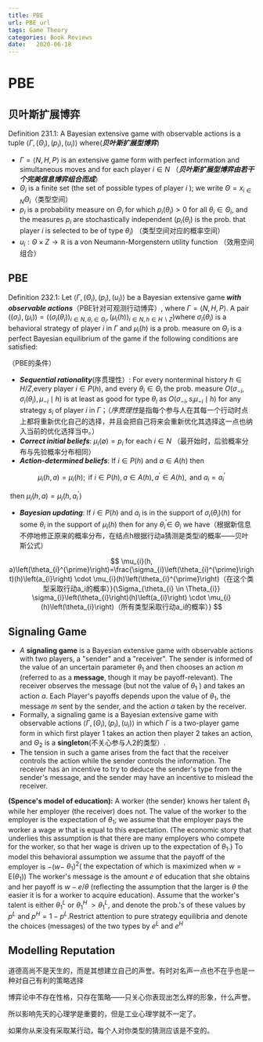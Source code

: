 ```yaml
---
title: PBE 
url: PBE_url
tags: Game Theory
categories: Book Reviews
date:   2020-06-18 
---
```


# PBE 

## 贝叶斯扩展博弈

Definition 231.1: A Bayesian extensive game with observable actions is a tuple $\left\langle\Gamma,\left(\Theta_{i}\right),\left(p_{i}\right),\left(u_{i}\right)\right\rangle$ where(***贝叶斯扩展型博弈***)

- $\Gamma=\langle N, H, P\rangle$ is an extensive game form with perfect information and simultaneous moves and for each player $i \in N$ （***贝叶斯扩展型博弈由若干个完美信息博弈组合而成***）
- $\Theta_{i}$ is a finite set (the set of possible types of player $i$ ); we write $\Theta=x_{i \in N} \Theta_{i}$（类型空间）
- $p_{i}$ is a probability measure on $\Theta_{i}$ for which $p_{i}\left(\theta_{i}\right)>0$ for all $\theta_{i} \in \Theta_{i},$ and the measures $p_{i}$ are stochastically independent $\left(p_{i}\left(\theta_{i}\right) \text { is the prob. that player } i \text { is selected to be of type } \theta_{i}\right)$ （类型空间对应的概率空间）
- $u_{i}: \Theta \times Z \rightarrow \mathbb{R}$ is a von Neumann-Morgenstern utility function （效用空间组合）

## PBE

Definition 232.1: Let $\left\langle\Gamma,\left(\Theta_{i}\right),\left(p_{i}\right),\left(u_{i}\right)\right\rangle$ be a Bayesian extensive game ***with observable actions***（PBE针对可观测行动博弈）, where $\Gamma=\langle N, H, P\rangle .$ A pair $\left(\left(\sigma_{i}\right),\left(\mu_{i}\right)\right)=\left(\left(\sigma_{i}\left(\theta_{i}\right)\right)_{i \in N, \theta_{i} \in \Theta_{i}},\left(\mu_{i}(h)\right)_{i \in N, h \in H \backslash Z}\right)$where $\sigma_{i}\left(\theta_{i}\right)$ is a behavioral strategy of player $i$ in $\Gamma$ and $\mu_{i}(h)$ is a prob. measure on $\Theta_{i}$ is a perfect Bayesian equilibrium of the game if the following conditions are satisfied:

（PBE的条件）

- ***Sequential rationality***(序贯理性）: For every nonterminal history $h \in H/Z$,every player $i \in P(h),$ and every $\theta_{i} \in \Theta_{i}$ the prob. measure $O\left(\sigma_{-i}, \sigma_{i}\left(\theta_{i}\right), \mu_{-i} \mid h\right)$ is at least as good for type $\theta_{i}$ as $O\left(\sigma_{-i}, s_{i}\right.\left.\mu_{-i} \mid h\right)$ for any strategy $s_{i}$ of player $i$ in $\Gamma$；（*序贯理性*是指每个参与人在其每一个行动时点上都将重新优化自己的选择，并且会把自己将来会重新优化其选择这一点也纳入当前的优化选择当中。）
-  ***Correct initial beliefs***: $\mu_{i}(\emptyset)=p_{i}$ for each $i \in N$ （最开始时，后验概率分布与先验概率分布相同）
- ***Action-determined beliefs***: If $i \in P(h)$ and $a \in A(h)$ then

$$
\mu_{i}(h, a)=\mu_{i}(h) ; \text { if } i \in P(h), a \in A(h), a^{\prime} \in A(h), \text { and } a_{i}=a_{i}^{\prime}
$$

​		then $\mu_{i}(h, a)=\mu_{i}\left(h, a_{i}^{\prime}\right)$

- ***Bayesian updating***: If $i \in P(h)$ and $a_{i}$ is in the support of $\sigma_{i}\left(\theta_{i}\right)(h)$ for some $\theta_{i}$ in the support of $\mu_{i}(h)$ then for any $\theta_{i}^{\prime} \in$ $\Theta_{i}$ we have（根据新信息不停地修正原来的概率分布，在结点h根据行动a猜测是类型i的概率——贝叶斯公式）

$$
\mu_{i}(h, a)\left(\theta_{i}^{\prime}\right)=\frac{\sigma_{i}\left(\theta_{i}^{\prime}\right)(h)\left(a_{i}\right) \cdot \mu_{i}(h)\left(\theta_{i}^{\prime}\right)（在这个类型采取行动a_i的概率）}{\Sigma_{\theta_{i} \in \Theta_{i}} \sigma_{i}\left(\theta_{i}\right)(h)\left(a_{i}\right) \cdot \mu_{i}(h)\left(\theta_{i}\right)（所有类型采取行动a_i的概率）}
$$

## Signaling Game

- $A$ **signaling game** is a Bayesian extensive game with observable actions with two players, a "sender" and a "receiver". The sender is informed of the value of an uncertain parameter $\theta_{1}$ and then chooses an action $m$ (referred to as a **message**, though it may be payoff-relevant). The receiver observes the message (but not the value of $\theta_{1}$ ) and takes an action $a$. Each Player's payoffs depends upon the value of $\theta_{1}$, the message $m$ sent by the sender, and the action $a$ taken by the receiver.
- Formally, a signaling game is a Bayesian extensive game with observable actions $\left\langle\Gamma,\left(\Theta_{i}\right),\left(p_{i}\right),\left(u_{i}\right)\right\rangle$ in which $\Gamma$ is a two-player game form in which first player 1 takes an action then player 2 takes an action, and $\Theta_{2}$ is a **singleton**(不关心参与人2的类型）. 
- The tension in such a game arises from the fact that the receiver controls the action while the sender controls the information. The receiver has an incentive to try to deduce the sender's type from the sender's message, and the sender may have an incentive to mislead the receiver.

**(Spence's model of education):** A worker (the sender) knows her talent $\theta_{1}$ while her employer (the receiver) does not. The value of the worker to the employer is the expectation of $\theta_{1} ;$ we assume that the employer pays the worker a wage $w$ that is equal to this expectation. (The economic story that underlies this assumption is that there are many employers who compete for the worker, so that her wage is driven up to the expectation of $\theta_{1}$.) To model this behavioral assumption we assume that the payoff of the employer is $-(w-$ $\left.\theta_{1}\right)^{2}\left(\text { the expectation of which is maximized when } w=\mathrm{E}\left(\theta_{1}\right)\right)$ The worker's message is the amount $e$ of education that she obtains and her payoff is $w-e / \theta$ (reflecting the assumption that the larger is $\theta$ the easier it is for a worker to acquire education). Assume that the worker's talent is either $\theta_{1}^{L}$ or $\theta_{1}^{H}$ $>\theta_{1}^{L},$ and denote the prob.'s of these values by $p^{L}$ and $p^{H}=1-p^{L} .$Restrict attention to pure strategy equilibria and denote the choices (messages) of the two types by $e^{L}$ and $e^{H}$



## Modelling Reputation

道德高尚不是天生的，而是其想建立自己的声誉。有时对名声一点也不在乎也是一种对自己有利的策略选择

博弈论中不存在性格，只存在策略——只关心你表现出怎么样的形象，什么声誉。

所以影响先天的心理学是重要的，但是工业心理学就不一定了。

如果你从来没有采取某行动，每个人对你类型的猜测应该是不变的。

